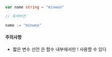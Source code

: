 
```go
var name string = "minwoo"

// 축약버전

name := "minwoo"
```

#### 주의사항

* 짧은 변수 선언 은 함수 내부에서만 ! 사용할 수 있다
